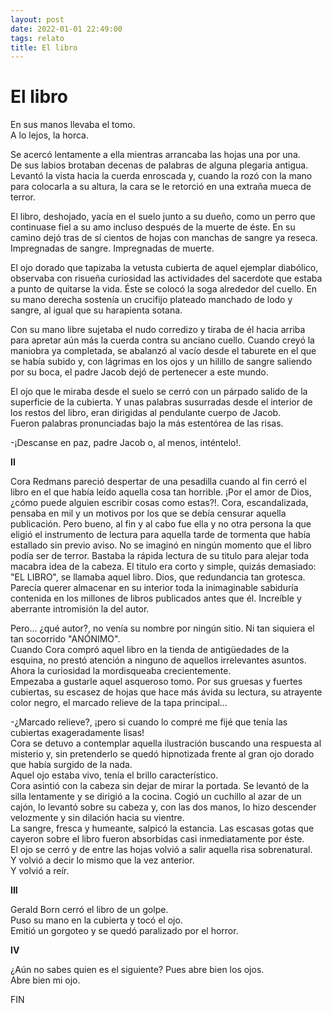 ```yaml
---
layout: post
date: 2022-01-01 22:49:00
tags: relato
title: El libro
---
```


# El libro

En sus manos llevaba el tomo.  
A lo lejos, la horca.

Se acercó lentamente a ella mientras arrancaba las hojas una por una.  
De sus labios brotaban decenas de palabras de alguna plegaria antigua.  
Levantó la vista hacia la cuerda enroscada y, cuando la rozó con la
mano para colocarla a su altura, la cara se le retorció en una extraña
mueca de terror.

El libro, deshojado, yacía en el suelo junto a su dueño, como un perro
que continuase fiel a su amo incluso después de la muerte de éste. En
su camino dejó tras de sí cientos de hojas con manchas de sangre ya
reseca. Impregnadas de sangre. Impregnadas de muerte.

El ojo dorado que tapizaba la vetusta cubierta de aquel ejemplar
diabólico, observaba con risueña curiosidad las actividades del
sacerdote que estaba a punto de quitarse la vida. Éste se colocó la
soga alrededor del cuello. En su mano derecha sostenía un crucifijo
plateado manchado de lodo y sangre, al igual que su harapienta sotana.

Con su mano libre sujetaba el nudo corredizo y tiraba de él hacia
arriba para apretar aún más la cuerda contra su anciano cuello. Cuando
creyó la maniobra ya completada, se abalanzó al vacío desde el taburete
en el que se había subido y, con lágrimas en los ojos y un hilillo de
sangre saliendo por su boca, el padre Jacob dejó de pertenecer a este
mundo.

El ojo que le miraba desde el suelo se cerró con un párpado salido de
la superficie de la cubierta. Y unas palabras susurradas desde el
interior de los restos del libro, eran dirigidas al pendulante cuerpo
de Jacob.  
Fueron palabras pronunciadas bajo la más estentórea de las risas.

-¡Descanse en paz, padre Jacob o, al menos, inténtelo!.

**II**

Cora Redmans pareció despertar de una pesadilla cuando al fin cerró el
libro en el que había leído aquella cosa tan horrible. ¡Por el amor de
Dios, ¿cómo puede alguien escribir cosas como estas?!. Cora,
escandalizada, pensaba en mil y un motivos por los que se debía
censurar aquella publicación. Pero bueno, al fin y al cabo fue ella y
no otra persona la que eligió el instrumento de lectura para aquella
tarde de tormenta que había estallado sin previo aviso.
No se imaginó en ningún momento que el libro podía ser de terror.
Bastaba la rápida lectura de su titulo para alejar toda macabra idea de
la cabeza. El titulo era corto y simple, quizás demasiado: "EL LIBRO",
se llamaba aquel libro. Dios, que redundancia tan grotesca. Parecía
querer almacenar en su interior toda la inimaginable sabiduría
contenida en los millones de libros publicados antes que él. Increíble
y aberrante intromisión la del autor.

Pero... ¿qué autor?, no venía su nombre por ningún sitio. Ni tan
siquiera el tan socorrido "ANÓNIMO".  
Cuando Cora compró aquel libro en la tienda de antigüedades de la
esquina, no prestó atención a ninguno de aquellos irrelevantes asuntos.  
Ahora la curiosidad la mordisqueaba crecientemente.  
Empezaba a gustarle aquel asqueroso tomo. Por sus gruesas y fuertes
cubiertas, su escasez de hojas que hace más ávida su lectura, su
atrayente color negro, el marcado relieve de la tapa principal...

-¿Marcado relieve?, ¡pero si cuando lo compré me fijé que tenía las
cubiertas exageradamente lisas!  
Cora se detuvo a contemplar aquella ilustración buscando una respuesta
al misterio y, sin pretenderlo se quedó hipnotizada frente al gran ojo
dorado que había surgido de la nada.  
Aquel ojo estaba vivo, tenía el brillo característico.  
Cora asintió con la cabeza sin dejar de mirar la portada. Se levantó de
la silla lentamente y se dirigió a la cocina. Cogió un cuchillo al azar
de un cajón, lo levantó sobre su cabeza y, con las dos manos, lo hizo
descender velozmente y sin dilación hacia su vientre.  
La sangre, fresca y humeante, salpicó la estancia. Las escasas gotas
que cayeron sobre el libro fueron absorbidas casi inmediatamente por
éste.  
El ojo se cerró y de entre las hojas volvió a salir aquella risa
sobrenatural.  
Y volvió a decir lo mismo que la vez anterior.  
Y volvió a reír.

**III**

Gerald Born cerró el libro de un golpe.  
Puso su mano en la cubierta y tocó el ojo.  
Emitió un gorgoteo y se quedó paralizado por el horror.

**IV**

¿Aún no sabes quien es el siguiente? Pues abre bien los ojos.  
Abre bien mi ojo.

FIN